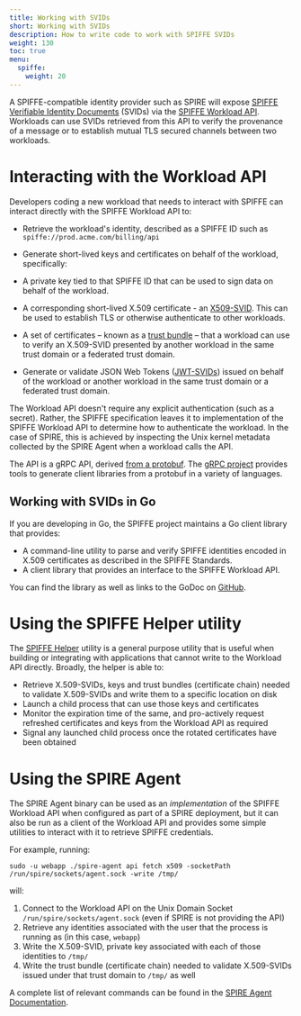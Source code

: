 ```yaml
---
title: Working with SVIDs
short: Working with SVIDs
description: How to write code to work with SPIFFE SVIDs
weight: 130
toc: true
menu:
  spiffe:
    weight: 20
---
```


A SPIFFE-compatible identity provider such as SPIRE will expose [SPIFFE Verifiable Identity Documents](/spiffe/concepts/#spiffe-verifiable-identity-document-svid) (SVIDs) via the [SPIFFE Workload API](http://localhost:1313/spiffe/concepts/#spiffe-workload-api). Workloads can use SVIDs retrieved from this API to verify the provenance of a message or to establish mutual TLS secured channels between two workloads. 

# Interacting with the Workload API

Developers coding a new workload that needs to interact with SPIFFE can interact directly with the SPIFFE Workload API to:

* Retrieve the workload's identity, described as a SPIFFE ID such as `spiffe://prod.acme.com/billing/api`

* Generate short-lived keys and certificates on behalf of the workload, specifically:
 * A private key tied to that SPIFFE ID that can be used to sign data on behalf of the workload. 
 * A corresponding short-lived X.509 certificate - an [X509-SVID](https://github.com/spiffe/spiffe/blob/master/standards/X509-SVID.md). This can be used to establish TLS or otherwise authenticate to other workloads.
 * A set of certificates – known as a [trust bundle](/spiffe/concepts/#trust-bundle) – that a workload can use to verify an X.509-SVID presented by another workload in the same trust domain or a federated trust domain.
* Generate or validate JSON Web Tokens ([JWT-SVIDs](https://github.com/spiffe/spiffe/blob/master/standards/JWT-SVID.md)) issued on behalf of the workload or another workload in the same trust domain or a federated trust domain.

The Workload API doesn't require any explicit authentication (such as a secret). Rather, the SPIFFE specification leaves it to implementation of the SPIFFE Workload API to determine how to authenticate the workload. In the case of SPIRE, this is achieved by inspecting the Unix kernel metadata collected by the SPIRE Agent when a workload calls the API.

The API is a gRPC API, derived [from a protobuf](https://github.com/spiffe/go-spiffe/blob/master/proto/spiffe/workload/workload.proto). The [gRPC project](https://grpc.io/) provides tools to generate client libraries from a protobuf in a variety of languages.

## Working with SVIDs in Go 

If you are developing in Go, the SPIFFE project maintains a Go client library that provides:

* A command-line utility to parse and verify SPIFFE identities encoded in X.509 certificates as described in the SPIFFE Standards.
* A client library that provides an interface to the SPIFFE Workload API.

You can find the library as well as links to the GoDoc on [GitHub](https://github.com/spiffe/go-spiffe).

# Using the SPIFFE Helper utility

The [SPIFFE Helper](https://github.com/spiffe/spiffe-helper) utility is a general purpose utility that is useful when building or integrating with applications that cannot write to the Workload API directly. Broadly, the helper is able to:

* Retrieve X.509-SVIDs, keys and trust bundles (certificate chain) needed to validate X.509-SVIDs and write them to a specific location on disk
* Launch a child process that can use those keys and certificates
* Monitor the expiration time of the same, and pro-actively request refreshed certificates and keys from the Workload API as required
* Signal any launched child process once the rotated certificates have been obtained

# Using the SPIRE Agent

The SPIRE Agent binary can be used as an _implementation_ of the SPIFFE Workload API when configured as part of a SPIRE deployment, but it can also be run as a client of the Workload API and provides some simple utilities to interact with it to retrieve SPIFFE credentials. 

For example, running:

```
sudo -u webapp ./spire-agent api fetch x509 -socketPath /run/spire/sockets/agent.sock -write /tmp/ 
```

will:

1.   Connect to the Workload API on the Unix Domain Socket `/run/spire/sockets/agent.sock` (even if SPIRE is not providing the API)
2.   Retrieve any identities associated with the user that the process is running as (in this case, `webapp`) 
3.   Write the X.509-SVID, private key associated with each of those identities to `/tmp/`
4.   Write the trust bundle (certificate chain) needed to validate X.509-SVIDs issued under that trust domain to `/tmp/` as well

A complete list of relevant commands can be found in the [SPIRE Agent Documentation](https://github.com/spiffe/spire/blob/master/doc/spire_agent.md#command-line-options).
